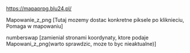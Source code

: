 https://mapaprpg.blu24.pl/


Mapowanie_z_png
[Tutaj mozemy dostac konkretne piksele po kliknieciu,
Pomaga w mapowaniu]



numberswap
[zamienial stronami koordynaty, ktore podaje Mapowani_z_png(warto sprawdzic, moze to byc nieaktualne)]
